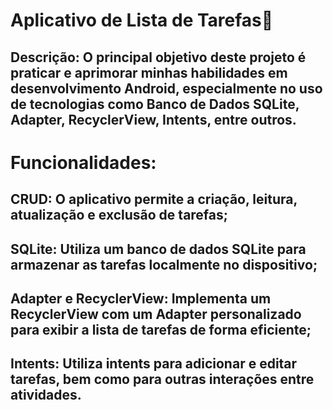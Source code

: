 <h1>Aplicativo de Lista de Tarefas🧾</h1>
<h2><strong>Descrição:</strong> O principal objetivo deste projeto é praticar e aprimorar minhas habilidades em desenvolvimento Android, especialmente no uso de tecnologias como Banco de Dados SQLite, Adapter, RecyclerView, Intents, entre outros.</h2>
<h1>Funcionalidades:</h1>
<h2>CRUD: O aplicativo permite a criação, leitura, atualização e exclusão de tarefas;</h2>
<h2>SQLite: Utiliza um banco de dados SQLite para armazenar as tarefas localmente no dispositivo;</h2>
<h2>Adapter e RecyclerView: Implementa um RecyclerView com um Adapter personalizado para exibir a lista de tarefas de forma eficiente;</h2>
<h2>Intents: Utiliza intents para adicionar e editar tarefas, bem como para outras interações entre atividades.</h2>


